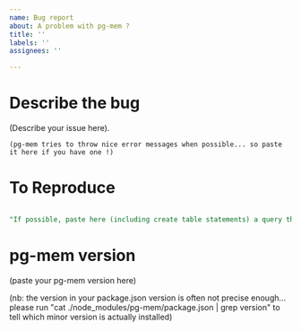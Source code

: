 ```yaml
---
name: Bug report
about: A problem with pg-mem ?
title: ''
labels: ''
assignees: ''

---
```


# Describe the bug

(Describe your issue here).

```
(pg-mem tries to throw nice error messages when possible... so paste it here if you have one !)
```

# To Reproduce

```sql

"If possible, paste here (including create table statements) a query that fails on https://oguimbal.github.io/pg-mem-playground/, but suceeds when ran on an actual PG database"

```


# pg-mem version

(paste your pg-mem version here)

(nb: the version in your package.json version is often not precise enough... please run "cat ./node_modules/pg-mem/package.json | grep version" to tell which minor version is actually installed)

